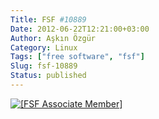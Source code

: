 ```yaml
---
Title: FSF #10889
Date: 2012-06-22T12:21:00+03:00
Author: Aşkın Özgür
Category: Linux
Tags: ["free software", "fsf"]
Slug: fsf-10889
Status: published
---
```


[![\[FSF Associate Member\]](https://static.fsf.org/nosvn/associate/fsf-10889.png)](https://www.fsf.org/register_form?referrer=10889)
